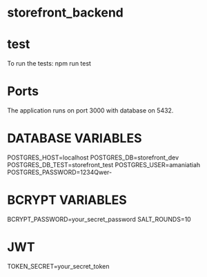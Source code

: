 # storefront_backend


# test 
To run the tests: npm run test


# Ports
The application runs on port 3000 with database on 5432.


# DATABASE VARIABLES
POSTGRES_HOST=localhost
POSTGRES_DB=storefront_dev
POSTGRES_DB_TEST=storefront_test
POSTGRES_USER=amaniatiah
POSTGRES_PASSWORD=1234Qwer-

# BCRYPT VARIABLES
BCRYPT_PASSWORD=your_secret_password
SALT_ROUNDS=10

# JWT
TOKEN_SECRET=your_secret_token
